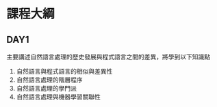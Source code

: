 # 課程大綱

## **DAY1**
主要講述自然語言處理的歷史發展與程式語言之間的差異，將學到以下知識點
1. 自然語言與程式語言的相似與差異性
2. 自然語言處理的階層程序
3. 自然語言處理的學門派
4. 自然語言處理與機器學習關聯性
